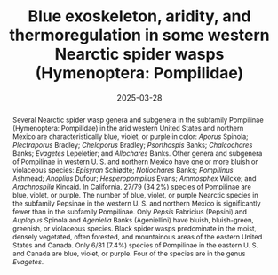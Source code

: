 ---
title: 'Blue exoskeleton, aridity, and thermoregulation in some western Nearctic spider wasps (Hymenoptera: Pompilidae)'
date: '2025-03-28'
doi: ''
journal: Insecta Mundi
issue: '1113'
pagination: '1–6'
zoobank: 'urn:lsid:zoobank.org:pub:07019980-098D-4422-901C-DE364B5C48F2'
authors:
  - first_name: 'Frank E.'
    last_name: 'Kurczewski'
    affiliation: '1188 Converse Drive NE Atlanta, GA 30324'
    email: 'kurczewskifrank@gmail.com'
    orcid: ''

download: ''
supplementary: ''
keywords:
  - Exoskeletal ridges grooves, and pubescence
  - dark violaceous wings
  - reflection of sunlight
  - barren, arid terrain

categories:
  - Hymenoptera
  - Pompilidae
  
references:
  - authors: Badejo O, Skaldina O, Gilev A, Sorvari J.
    year: 2020
    title: 'Benefits of insect colours: a review from social insect studies. Oecologia 194'
    pages: 27–40
    doi: https://doi.org/10.1007/s00442-020-04738-1.
    url: 
    access: 

  - authors: Bradley JC.
    year: 1944
    title: 'A preliminary revision of the Pompilidae of the Americas exclusive of the tribe Pompilini (Hymenoptera: Pompilidae). Transactions of the American Entomological Society 70'
    pages: 23–157
    doi: 
    url: 
    access: 

  - authors: Chapman RE, Simpson SJ, Douglas AE.
    year: 2013
    title: 'The insects: structure and function, 5th edition. Cambridge University Press; New York'
    pages: 959 p
    doi: 
    url: 
    access: 

  - authors: Deyrup M, Cronin JT, Kurczewski FE.
    year: 1988
    title: '<i>Allochares azureus</i>: an unusual wasp exploits unusual prey (Hymenoptera: Pompilidae; Arachnida: Filistatidae). Psyche 95'
    pages: 265–281
    doi: 
    url: 
    access: 

  - authors: Evans HE.
    year: 1950
    title: 'A taxonomic study of the Nearctic spider wasps belonging to the tribe Pompilini (Hymenoptera: Pompilidae). Part I. Transactions of the American Entomological Society 75'
    pages: 133–270
    doi: 
    url: 
    access: 

  - authors: Evans HE.
    year: 1951a
    title: 'A taxonomic study of the Nearctic spider wasps belonging to the tribe Pompilini (Hymenoptera: Pompilidae). Part II. Genus <i>Anoplius </i>Dufour. Transactions of the American Entomological Society 76'
    pages: 207–361
    doi: 
    url: 
    access: 

  - authors: Evans HE.
    year: 1951b
    title: 'A taxonomic study of the Nearctic spider wasps belonging to the tribe Pompilini (Hymenoptera: Pompilidae). Part III. Transactions of the American Entomological Society 77'
    pages: 203–340
    doi: 
    url: 
    access: 

  - authors: Evans HE.
    year: 1966
    title: 'A revision of the Mexican and Central American spider wasps of the subfamily Pompilinae (Hymenoptera: Pompilidae). Memoirs of the American Entomological Society 20'
    pages: 1–422
    doi: 
    url: 
    access: 

  - authors: Evans HE, Yoshimoto CM.
    year: 1962
    title: 'The ecology and nesting behavior of the Pompilidae (Hymenoptera) of the northeastern United States. Miscellaneous Publications of the Entomological Society of America 3'
    pages: 65–119
    doi: 
    url: 
    access: 

  - authors: Krombein KV.
    year: 1979
    title: 'Family Pompilidae. p. 1523–1570. In: Krombein KV, Hurd PD Jr., Smith DR, Burks BD (eds.). Catalog of Hymenoptera in America North of Mexico. Volume 2, Apocrita (Aculeata). Smithsonian Institution Press; Washington, DC'
    pages: 2209 p
    doi: 
    url: 
    access: 

  - authors: Kurczewski FE.
    year: 1995
    title: '<i>Ageniella evansi</i>, a cavernicolous spider wasp. Sphecos 29'
    pages: 10–11
    doi: 
    url: 
    access: 

  - authors: Kurczewski FE.
    year: 2023
    title: '<i>Pepsis elegans </i>Lepeletier (Hymenoptera: Pompilidae: Pepsinae)–a secretive spider wasp and centurylong conundrum. Insecta Mundi 1013'
    pages: 1–15
    doi: 
    url: 
    access: 

  - authors: Kurczewski FE.
    year: 2024
    title: 'Aposematic-habitat correlation in Nearctic species of <i>Episyron </i>Schiødte (Hymenoptera: Pompilidae: Pompilinae: Pompilini). Insecta Mundi 1063'
    pages: 1–5
    doi: 
    url: 
    access: 

  - authors: Kurczewski FE, Abela AJ, Shimizu A.
    year: 2023
    title: '<i>Chalcochares hirsutifemur </i>(Banks) (Hymenoptera: Pompilidae: Pompilinae), a probable obligate parasitoid of <i>Aptostichus </i>Simon (Araneae: Mygalomorphae: Euctenizidae) in California. Insecta Mundi 1004'
    pages: 1–13
    doi: 
    url: 
    access: 

  - authors: Kurczewski FE, Abela AJ, West RC.
    year: 2021
    title: 'Nesting behavior, ecology, and functional morphology of the trapdoor spiderhunting spider wasp <i>Aporus </i>(<i>Plectraporus</i>) <i>hirsutus </i>(Banks) (Hymenoptera: Pompilidae). Insecta Mundi 0902'
    pages: 1–23
    doi: 
    url: 
    access: 

  - authors: Kurczewski FE, Edwards GB.
    year: 2012
    title: 'Hosts, nesting behavior, and ecology of some North American spider wasps (Hymenoptera: Pompilidae). Southeastern Naturalist 11(Monograph 4)'
    pages: 1–71
    doi: 
    url: 
    access: 

  - authors: Kurczewski FE, Edwards GB, Pitts JP.
    year: 2017
    title: 'Hosts, nesting behavior, and ecology of some North American spider wasps (Hymenoptera: Pompilidae), II. Southeastern Naturalist 16(Monograph 9)'
    pages: 1–82
    doi: 
    url: 
    access: 

  - authors: Kurczewski FE, Shimizu A, Kiernan DH.
    year: 2024
    title: 'Morphometric analysis and taxonomic re-evaluation of <i>Pepsis cerberus </i>Lucas and <i>P. elegans </i>Lepeletier (Hymenoptera: Pompilidae: Pepsinae: Pepsini). Insecta Mundi 1052'
    pages: 1–12
    doi: 
    url: 
    access: 

  - authors: Pape RB.
    year: 2024
    title: 'Biology and ecology of a deep cave nesting spider wasp, <i>Ageniella evansi </i>Townes, (Hymenoptera: Pompilidae), in Arizona. Journal of Natural History 58'
    pages: 963–1054
    doi: https://doi.org/10.1080/00222933.2024.2374542.
    url: 
    access: 

  - authors: Townes H.
    year: 1957
    title: 'Nearctic wasps of the subfamilies Pepsinae and Ceropalinae. United States National Museum Bulletin 209'
    pages: 1–286
    doi: 
    url: 
    access: 

  - authors: Vardy CR.
    year: 2000
    title: 'The New World tarantula-hawk wasp genus <i>Pepsis </i>Fabricius (Hymenoptera: Pompilidae). Part 1. Introduction and the <i>P. rubra </i>species-group. Zoologische Verhandelingen 332'
    pages: 1–86
    doi: 
    url: 
    access: 

  - authors: Vardy CR.
    year: 2002
    title: 'The New World tarantula-hawk wasp genus <i>Pepsis </i>Fabricius (Hymenoptera: Pompilidae). Part 2. The <i>P. grossa </i>to <i>P. deaurata-</i>groups. Zoologische Verhandelingen 337'
    pages: 1–135
    doi: 
    url: 
    access: 

  - authors: Vardy CR.
    year: 2005
    title: 'The New World tarantula hawk-wasp genus <i>Pepsis </i>Fabricius (Hymenoptera: Pompilidae). Part 3. The <i>P. inclyta </i>to <i>P. auriguttata</i>-groups. Zoologische Mededelingen Leiden 79'
    pages: 1–305
    doi: 
    url: 
    access: 

  - authors: Wasbauer MS, Kimsey LS.
    year: 1985
    title: 'California spider wasps of the subfamily Pompilinae (Hymenoptera: Pompilidae). Bulletin of the California Insect Survey 26'
    pages: 1–130
    doi: 
    url: 
    access: 

abstract: 'Several Nearctic spider wasp genera and subgenera in the subfamily Pompilinae (Hymenoptera: Pompilidae) in the arid western United States and northern Mexico are characteristically blue, violet, or purple in color: <i>Aporus</i> Spinola; <i>Plectraporus</i> Bradley; <i>Chelaporus</i> Bradley; <i>Psorthaspis</i> Banks; <i>Chalcochares</i> Banks; <i>Evagetes</i> Lepeletier; and <i>Allochares</i> Banks. Other genera and subgenera of Pompilinae in western U. S. and northern Mexico have one or more bluish or violaceous species: <i>Episyron</i> Schiødte; <i>Notiochares</i> Banks; <i>Pompilinus</i> Ashmead; <i>Anoplius</i> Dufour; <i>Hesperopompilus</i> Evans; <i>Ammosphex</i> Wilcke; and <i>Arachnospila</i> Kincaid. In California, 27/79 (34.2%) species of Pompilinae are blue, violet, or purple. The number of blue, violet, or purple Nearctic species in the subfamily Pepsinae in the western U. S. and northern Mexico is significantly fewer than in the subfamily Pompilinae. Only <i>Pepsis</i> Fabricius (Pepsini) and <i>Auplopus</i> Spinola and <i>Ageniella</i> Banks (Ageniellini) have bluish, bluish-green, greenish, or violaceous species. Black spider wasps predominate in the moist, densely vegetated, often forested, and mountainous areas of the eastern United States and Canada. Only 6/81 (7.4%) species of Pompilinae in the eastern U. S. and Canada are blue, violet, or purple. Four of the species are in the genus <i>Evagetes</i>.'
---